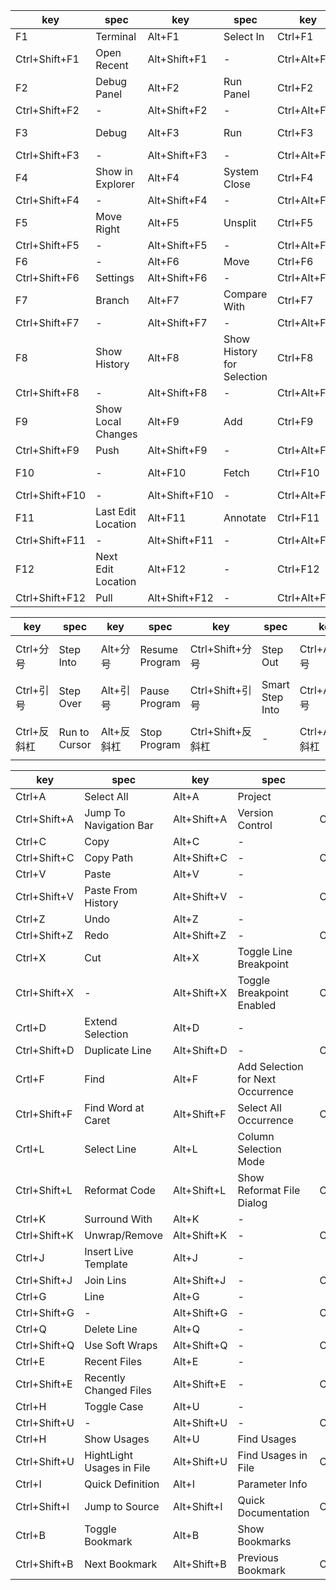 | key | spec | key | spec | key | spec | key | spec |
| ---- | ---- | ---- | ---- | ---- | ---- | ---- | ---- |
| F1 | Terminal | Alt+F1 | Select In | Ctrl+F1 | Preview File in | Shift+F1 | Open |
| Ctrl+Shift+F1 | Open Recent | Alt+Shift+F1 | - | Ctrl+Alt+F1 | - | | |
| F2 | Debug Panel | Alt+F2 | Run Panel | Ctrl+F2 | Declaration | Shift+F2 | New |
| Ctrl+Shift+F2 | - | Alt+Shift+F2 | - | Ctrl+Alt+F2 | - | | |
| F3 | Debug | Alt+F3 | Run | Ctrl+F3 | Edit Configurations | Shift+F3 | Fold Selection |
| Ctrl+Shift+F3 | - | Alt+Shift+F3 | - | Ctrl+Alt+F3 | -  | | |
| F4 | Show in Explorer | Alt+F4 | System Close | Ctrl+F4 | Open in new window | Shift+F4 | Compare With |
| Ctrl+Shift+F4 | - | Alt+Shift+F4 | - | Ctrl+Alt+F4 | -  | | |
| F5 | Move Right | Alt+F5 | Unsplit | Ctrl+F5 | File Path | Shift+F5 | File Structure |
| Ctrl+Shift+F5 | - | Alt+Shift+F5 | - | Ctrl+Alt+F5 | -  | | |
| F6 | - | Alt+F6 | Move | Ctrl+F6 | Copy | Shift+F6 | - |
| Ctrl+Shift+F6 | Settings | Alt+Shift+F6 | - | Ctrl+Alt+F6 | -  | | |
| F7 | Branch | Alt+F7 | Compare With | Ctrl+F7 | Compare With Branch | Shift+F7 | Tag |
| Ctrl+Shift+F7 | -  | Alt+Shift+F7 | - | Ctrl+Alt+F7 | -  | | |
| F8 | Show History | Alt+F8 |Show History for Selection | Ctrl+F8 | Compare With LRV | Shift+F8 | Compare With SRV |
| Ctrl+Shift+F8 | -  | Alt+Shift+F8 | - | Ctrl+Alt+F8 | -  | | |
| F9 | Show Local Changes | Alt+F9 | Add | Ctrl+F9 | Commit Changes | Shift+F9 | - |
| Ctrl+Shift+F9 | Push | Alt+Shift+F9 | - | Ctrl+Alt+F9 | -  | | |
| F10 | - | Alt+F10 | Fetch | Ctrl+F10 | Merge Changes | Shift+F10 | - |
| Ctrl+Shift+F10 | - | Alt+Shift+F10 | - | Ctrl+Alt+F10 | -  | | |
| F11 | Last Edit Location | Alt+F11 | Annotate | Ctrl+F11 | Show Current Revision | Shift+F11 | - |
| Ctrl+Shift+F11 | - | Alt+Shift+F11 | - | Ctrl+Alt+F11 | -  | | |
| F12 | Next Edit Location | Alt+F12 | - | Ctrl+F12 | - | Shift+F12 | - | 
| Ctrl+Shift+F12 | Pull | Alt+Shift+F12 | - | Ctrl+Alt+F12 | -  | | |

| key | spec | key | spec | key | spec | key | spec |
| ---- | ---- | ---- | ---- | ---- | ---- | ---- | ---- |
| Ctrl+分号 | Step Into | Alt+分号 | Resume Program | Ctrl+Shift+分号 | Step Out | Ctrl+ALt+分号 | Froce Step Into |
| Ctrl+引号 | Step Over | Alt+引号 | Pause Program | Ctrl+Shift+引号 | Smart Step Into | Ctrl+Alt+引号 | Froce Step Over |
| Ctrl+反斜杠 | Run to Cursor | Alt+反斜杠 | Stop Program | Ctrl+Shift+反斜杠 | - | Ctrl+Alt+反斜杠 | Froce Run to Cursor |

| key | spec | key | spec | key | spec |
| ---- | ---- | ---- | ---- | ---- | ---- |
| Ctrl+A | Select All | Alt+A | Project | | |
| Ctrl+Shift+A | Jump To Navigation Bar | Alt+Shift+A | Version Control | Ctrl+Alt+A | - |
| Ctrl+C | Copy | Alt+C | - | | |
| Ctrl+Shift+C | Copy Path | Alt+Shift+C | - | Ctrl+Alt+C | - |
| Ctrl+V | Paste | Alt+V | - | | |
| Ctrl+Shift+V | Paste From History | Alt+Shift+V | - | Ctrl+Alt+V | - |
| Ctrl+Z | Undo | Alt+Z | - | | |
| Ctrl+Shift+Z | Redo | Alt+Shift+Z | - | Ctrl+Alt+Z | - |
| Ctrl+X | Cut | Alt+X | Toggle Line Breakpoint | | |
| Ctrl+Shift+X | - | Alt+Shift+X | Toggle Breakpoint Enabled | Ctrl+Alt+X | - |
| Crtl+D | Extend Selection | Alt+D | - | | |
| Ctrl+Shift+D | Duplicate Line | Alt+Shift+D | - | Ctrl+Alt+D | - |
| Crtl+F | Find | Alt+F | Add Selection for Next Occurrence | | |
| Ctrl+Shift+F | Find Word at Caret | Alt+Shift+F | Select All Occurrence | Ctrl+Alt+F | Find Panel |
| Crtl+L | Select Line | Alt+L | Column Selection Mode | | | 
| Ctrl+Shift+L | Reformat Code | Alt+Shift+L | Show Reformat File Dialog| Ctrl+Alt+L |  |
| Ctrl+K | Surround With | Alt+K | - | | |
| Ctrl+Shift+K | Unwrap/Remove | Alt+Shift+K | - | Ctrl+Alt+K | - |
| Ctrl+J | Insert Live Template | Alt+J | - | | | 
| Ctrl+Shift+J | Join Lins | Alt+Shift+J | - | Ctrl+Alt+J | - |
| Ctrl+G | Line | Alt+G | - | | |
| Ctrl+Shift+G | - | Alt+Shift+G | - | Ctrl+Alt+G | - |
| Ctrl+Q | Delete Line | Alt+Q | - | | |
| Ctrl+Shift+Q | Use Soft Wraps | Alt+Shift+Q | - | Ctrl+Alt+Q | - |
| Ctrl+E | Recent Files | Alt+E | - | | |
| Ctrl+Shift+E | Recently Changed Files | Alt+Shift+E | - | Ctrl+Alt+E | - |
| Ctrl+H | Toggle Case | Alt+U | - | | |
| Ctrl+Shift+U | - | Alt+Shift+U | - | Ctrl+Alt+U | - |
| Ctrl+H | Show Usages | Alt+U | Find Usages | | |
| Ctrl+Shift+U | HightLight Usages in File | Alt+Shift+U | Find Usages in File | Ctrl+Alt+U | - |
| Ctrl+I | Quick Definition | Alt+I | Parameter Info | | |
| Ctrl+Shift+I | Jump to Source | Alt+Shift+I | Quick Documentation | Ctrl+Alt+I | - |
| Ctrl+B | Toggle Bookmark | Alt+B | Show Bookmarks | | |
| Ctrl+Shift+B | Next Bookmark | Alt+Shift+B | Previous Bookmark | Ctrl+Alt+B | - |